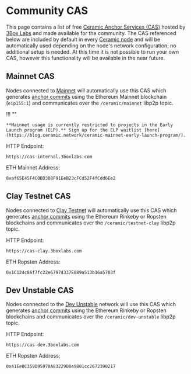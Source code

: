 # Community CAS
This page contains a list of free [Ceramic Anchor Services (CAS)](../../learn/glossary.md#anchor-service) hosted by [3Box Labs](https://3boxlabs.com) and made available for the community. The CAS referenced below are included by default in every [Ceramic node](../../learn/glossary.md#nodes) and will be automatically used depending on the node's network configuration; no additional setup is needed. At this time it is not possible to run your own CAS, however this functionality will be available in the near future.

## **Mainnet CAS**
Nodes connected to [Mainnet](../../learn/networks.md#mainnet) will automatically use this CAS which generates [anchor commits](../../learn/glossary.md#anchor-commit) using the Ethereum Mainnet blockchain (`eip155:1`) and communicates over the `/ceramic/mainnet` libp2p topic. 

!!! ""

    **Mainnet usage is currently restricted to projects in the Early Launch program (ELP).** Sign up for the ELP waitlist [here](https://blog.ceramic.network/ceramic-mainnet-early-launch-program/).
    

HTTP Endpoint:

```
https://cas-internal.3boxlabs.com
```

ETH Mainnet Address:

```
0xaf65E45F4C0BD388F91EeB23cFCd52F4fCdd6Ee2
```

## **Clay Testnet CAS**
Nodes connected to [Clay Testnet](../../learn/networks.md#clay-testnet) will automatically use this CAS which generates [anchor commits](../../learn/glossary.md#anchor-commit) using the Ethereum Rinkeby or Ropsten blockchains and communicates over the `/ceramic/testnet-clay` libp2p topic.

HTTP Endpoint:

```
https://cas-clay.3boxlabs.com
```

ETH Ropsten Address:

```
0x1C124c86f7fc22e67974337E889a513b16a5703f
```

## **Dev Unstable CAS**
Nodes connected to the [Dev Unstable](../../learn/networks.md#dev-unstable) network will use this CAS which generates [anchor commits](../../learn/glossary.md#anchor-commit) using the Ethereum Rinkeby or Ropsten blockchains and communicates over the `/ceramic/dev-unstable` libp2p topic.

HTTP Endpoint:

```
https://cas-dev.3boxlabs.com
```

ETH Ropsten Address:

```
0x41Ee0C359D95970A83229D8e9801cc2672390217
```

</br></br></br>
